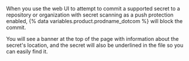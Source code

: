 When you use the web UI to attempt to commit a supported secret to a repository or organization with secret scanning as a push protection enabled, {% data variables.product.prodname_dotcom %} will block the commit.

You will see a banner at the top of the page with information about the secret's location, and the secret will also be underlined in the file so you can easily find it.
